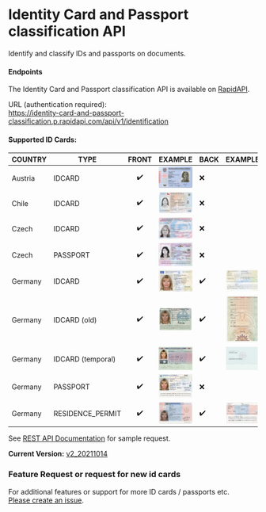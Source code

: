 # Identity Card and Passport classification API
Identify and classify IDs and passports on documents.

#### Endpoints
The Identity Card and Passport classification API is available on [RapidAPI](https://rapidapi.com/tssd/api/identity-card-and-passport-classification/).

URL (authentication required):  
https://identity-card-and-passport-classification.p.rapidapi.com/api/v1/identification


#### Supported ID Cards:
| COUNTRY 	| TYPE     	| FRONT 	            | EXAMPLE 	                                                            | BACK                 	| EXAMPLE                                                        	    |
|---------	|----------	|:-----:	            |----------	                                                            |------	                |----------	                                                            |
| Austria	| IDCARD 	| :heavy_check_mark:   	| ![austria_idcard_front](docs/assets/austria_idcard_front.jpg)   	    | :x:                  	|                                                               	    |
| Chile 	| IDCARD 	| :heavy_check_mark:   	| ![chile_idcard_front](docs/assets/chile_idcard_front.jpg)   	        | :x:                  	|                                                               	    |
| Czech 	| IDCARD 	| :heavy_check_mark:   	| ![czech_idcard_front](docs/assets/czech_idcard_front.jpg)   	        | :x:                  	|                                                               	    |
| Czech 	| PASSPORT 	| :heavy_check_mark:   	| ![czech_passport_front](docs/assets/czech_passport_front.jpg)         | :x:                  	|                                                               	    |
| Germany 	| IDCARD 	| :heavy_check_mark:   	| ![german_idcard_front](docs/assets/german_idcard_front.jpg)           | :heavy_check_mark:   	| ![german_idcard_back](docs/assets/german_idcard_back.jpg)      	    |
| Germany 	| IDCARD (old) 	| :heavy_check_mark:   	| ![german_idcard_old_front](docs/assets/german_idcard_old_front.jpg)   | :heavy_check_mark:   	| ![german_idcard_old_back](docs/assets/german_idcard_old_back.jpg)     |
| Germany 	| IDCARD (temporal) 	| :heavy_check_mark:   	| ![german_idcard_temporal_front](docs/assets/german_idcard_temporal_front.jpg)   | :heavy_check_mark:   	| ![german_idcard_temporal_back](docs/assets/german_idcard_temporal_back.jpg)     |
| Germany 	| PASSPORT 	| :heavy_check_mark:   	| ![german_passport_front](docs/assets/german_passport_front.jpg)       | :x:               	|                                                                       |
| Germany 	| RESIDENCE_PERMIT 	| :heavy_check_mark:   	| ![german_residencepermit_front](docs/assets/german_residencepermit_front.jpg)           | :heavy_check_mark:   	| ![german_residencepermit_back](docs/assets/german_residencepermit_back.jpg)      	    |

See [REST API Documentation](docs/REST_API.md) for sample request.

**Current Version:** [v2_20211014](docs/RELEASE_NOTES.md)

### Feature Request or request for new id cards
For additional features or support for more ID cards / passports etc.  
[Please create an issue](https://github.com/tobiassteidle/Identity-Card-And-Passport-Classification-API/issues/new).

